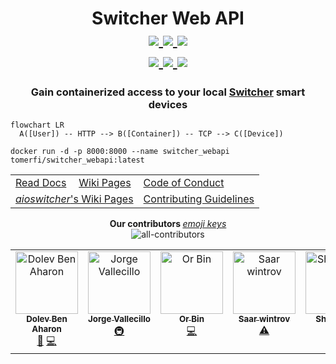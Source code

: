 <h1 align="center">
  Switcher Web API
  <br/>
  <a href="https://hub.docker.com/r/tomerfi/switcher_webapi">
    <img src="https://img.shields.io/docker/v/tomerfi/switcher_webapi?color=%230A6799&logo=docker"/>
  </a>
  <a href="https://hub.docker.com/r/tomerfi/switcher_webapi">
    <img src="https://img.shields.io/docker/pulls/tomerfi/switcher_webapi.svg?logo=docker&label=pulls"/>
  </a>
  <a href="https://github.com/TomerFi/switcher_webapi/blob/dev/LICENSE">
    <img src="https://img.shields.io/github/license/tomerfi/switcher_webapi"/>
  </a>
  <br/>
  <a href="https://github.com/TomerFi/switcher_webapi/actions/workflows/stage.yml">
    <img src="https://github.com/TomerFi/switcher_webapi/actions/workflows/stage.yml/badge.svg"/>
  </a>
  <a href="https://github.com/TomerFi/switcher_webapi/actions/workflows/pages.yml">
    <img src="https://github.com/TomerFi/switcher_webapi/actions/workflows/pages.yml/badge.svg"/>
  </a>
  <a href="https://codecov.io/gh/TomerFi/switcher_webapi">
    <img src="https://codecov.io/gh/TomerFi/switcher_webapi/graph/badge.svg"/>
  </a>
</h1>

<h3 align="center">
  Gain containerized access to your local <a href="https://www.switcher.co.il/">Switcher</a> smart devices
</h3>
<p align="center">

  ```mermaid
  flowchart LR
    A([User]) -- HTTP --> B([Container]) -- TCP --> C([Device])
  ```

  ```shell
  docker run -d -p 8000:8000 --name switcher_webapi tomerfi/switcher_webapi:latest
  ```

</p>

<p align="center">
  <table align="center">
    <tr>
      <td align="left">
        <a href="https://switcher-webapi.tomfi.info" target="_blank">Read Docs</a>
      </td>
      <td align="left">
        <a href="https://github.com/TomerFi/switcher_webapi/wiki" target="_blank">Wiki Pages</a>
      </td>
      <td align="left">
        <a href="https://github.com/TomerFi/switcher_webapi/blob/dev/.github/CODE_OF_CONDUCT.md" target="_blank">
          Code of Conduct
        </a>
      </td>
    </tr>
    <tr>
      <td align="left" colspan="2">
        <a href="https://github.com/TomerFi/aioswitcher/wiki" target="_blank">
          <em>aioswitcher</em>'s Wiki Pages
        </a>
      </td>
      <td align="left">
        <a href="https://github.com/TomerFi/switcher_webapi/blob/dev/CONTRIBUTING.md" target="_blank">
          Contributing Guidelines
        </a>
      </td>
    </tr>
  </table>
</p>

<p align="center">
<strong>Our contributors </strong><a href="https://allcontributors.org/docs/en/emoji-key"><em>emoji keys</em></a><br/>
<img alt="all-contributors" src="https://img.shields.io/github/all-contributors/tomerfi/switcher_webapi?color=ee8449&style=flat-square">
<br/>
<div align="center">
<!-- ALL-CONTRIBUTORS-LIST:START - Do not remove or modify this section -->
<!-- prettier-ignore-start -->
<!-- markdownlint-disable -->
<table>
  <tbody>
    <tr>
      <td align="center" valign="top" width="14.28%"><a href="https://github.com/dolby360"><img src="https://avatars.githubusercontent.com/u/22151399?v=4?s=100" width="100px;" alt="Dolev Ben Aharon"/><br /><sub><b>Dolev Ben Aharon</b></sub></a><br /><a href="https://github.com/TomerFi/switcher_webapi/commits?author=dolby360" title="Documentation">📖</a> <a href="https://github.com/TomerFi/switcher_webapi/commits?author=dolby360" title="Code">💻</a></td>
      <td align="center" valign="top" width="14.28%"><a href="http://altmascinco.wordpress.com"><img src="https://avatars.githubusercontent.com/u/1054618?v=4?s=100" width="100px;" alt="Jorge Vallecillo"/><br /><sub><b>Jorge Vallecillo</b></sub></a><br /><a href="#infra-altmas5" title="Infrastructure (Hosting, Build-Tools, etc)">🚇</a></td>
      <td align="center" valign="top" width="14.28%"><a href="https://github.com/OrBin"><img src="https://avatars.githubusercontent.com/u/6897234?v=4?s=100" width="100px;" alt="Or Bin"/><br /><sub><b>Or Bin</b></sub></a><br /><a href="https://github.com/TomerFi/switcher_webapi/commits?author=OrBin" title="Code">💻</a></td>
      <td align="center" valign="top" width="14.28%"><a href="https://github.com/saar-win"><img src="https://avatars.githubusercontent.com/u/61886120?v=4?s=100" width="100px;" alt="Saar wintrov"/><br /><sub><b>Saar wintrov</b></sub></a><br /><a href="https://github.com/TomerFi/switcher_webapi/commits?author=saar-win" title="Tests">⚠️</a></td>
      <td align="center" valign="top" width="14.28%"><a href="https://github.com/thecode"><img src="https://avatars.githubusercontent.com/u/1858925?v=4?s=100" width="100px;" alt="Shay Levy"/><br /><sub><b>Shay Levy</b></sub></a><br /><a href="#design-thecode" title="Design">🎨</a> <a href="#userTesting-thecode" title="User Testing">📓</a></td>
      <td align="center" valign="top" width="14.28%"><a href="https://github.com/YogevBokobza"><img src="https://avatars.githubusercontent.com/u/22839127?v=4?s=100" width="100px;" alt="YogevBokobza"/><br /><sub><b>YogevBokobza</b></sub></a><br /><a href="https://github.com/TomerFi/switcher_webapi/commits?author=YogevBokobza" title="Code">💻</a> <a href="https://github.com/TomerFi/switcher_webapi/commits?author=YogevBokobza" title="Documentation">📖</a> <a href="https://github.com/TomerFi/switcher_webapi/commits?author=YogevBokobza" title="Tests">⚠️</a></td>
      <td align="center" valign="top" width="14.28%"><a href="https://github.com/dmatik"><img src="https://avatars.githubusercontent.com/u/5577386?v=4?s=100" width="100px;" alt="dmatik"/><br /><sub><b>dmatik</b></sub></a><br /><a href="#blog-dmatik" title="Blogposts">📝</a> <a href="#ideas-dmatik" title="Ideas, Planning, & Feedback">🤔</a> <a href="#userTesting-dmatik" title="User Testing">📓</a> <a href="#maintenance-dmatik" title="Maintenance">🚧</a></td>
    </tr>
  </tbody>
</table>

<!-- markdownlint-restore -->
<!-- prettier-ignore-end -->

<!-- ALL-CONTRIBUTORS-LIST:END -->
</div>
</p>

